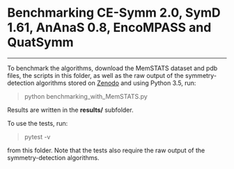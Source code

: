 # Benchmarking CE-Symm 2.0, SymD 1.61, AnAnaS 0.8, EncoMPASS and QuatSymm
---

To benchmark the algorithms, download the MemSTATS dataset and pdb files, the scripts in this folder, as well as
the raw output of the symmetry-detection algorithms stored on [Zenodo](https://doi.org/10.5281/zenodo.3228540) and using Python 3.5, run:

> python benchmarking_with_MemSTATS.py

Results are written in the **results/** subfolder.

To use the tests, run:

> pytest -v

from this folder. Note that the tests also require the raw output of the symmetry-detection algorithms.
